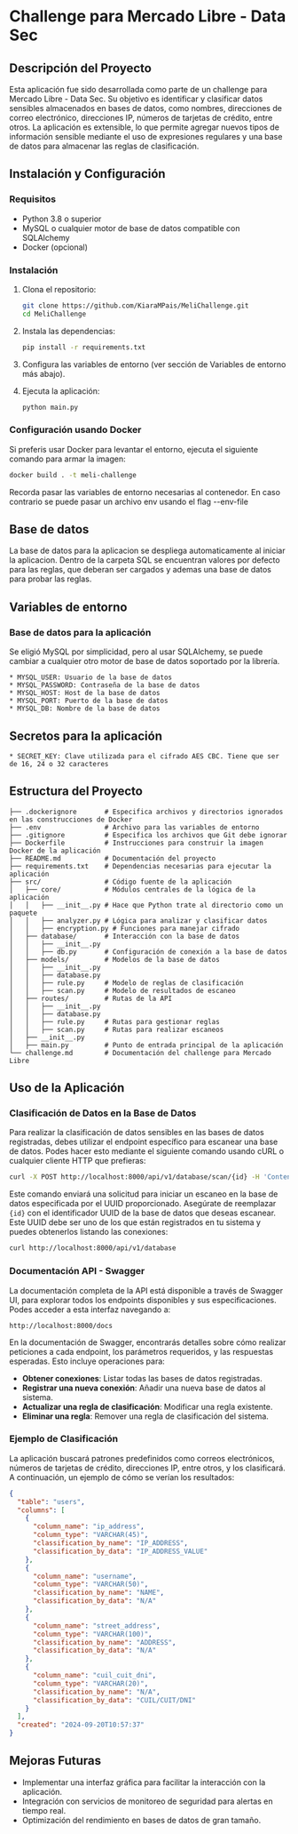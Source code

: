 # Challenge para Mercado Libre - Data Sec

## Descripción del Proyecto

Esta aplicación fue sido desarrollada como parte de un challenge para Mercado Libre - Data Sec. Su objetivo es identificar y clasificar datos sensibles almacenados en bases de datos, como nombres, direcciones de correo electrónico, direcciones IP, números de tarjetas de crédito, entre otros. La aplicación es extensible, lo que permite agregar nuevos tipos de información sensible mediante el uso de expresiones regulares y una base de datos para almacenar las reglas de clasificación.

## Instalación y Configuración

### Requisitos

- Python 3.8 o superior
- MySQL o cualquier motor de base de datos compatible con SQLAlchemy
- Docker (opcional)

### Instalación

1. Clona el repositorio:
   ```bash
   git clone https://github.com/KiaraMPais/MeliChallenge.git
   cd MeliChallenge
   ```

2. Instala las dependencias:
   ```bash
   pip install -r requirements.txt
   ```

3. Configura las variables de entorno (ver sección de Variables de entorno más abajo).

4. Ejecuta la aplicación:
   ```bash
   python main.py
   ```

### Configuración usando Docker

Si preferis usar Docker para levantar el entorno, ejecuta el siguiente comando para armar la imagen:

```bash
docker build . -t meli-challenge
```

Recorda pasar las variables de entorno necesarias al contenedor.
En caso contrario se puede pasar un archivo env usando el flag --env-file 


## Base de datos
La base de datos para la aplicacion se despliega automaticamente al iniciar la aplicacion.
Dentro de la carpeta SQL se encuentran valores por defecto para las reglas, que deberan ser cargados y ademas una base de datos para probar las reglas.

## Variables de entorno

### Base de datos para la aplicación
Se eligió MySQL por simplicidad, pero al usar SQLAlchemy, se puede cambiar a cualquier otro motor de base de datos soportado por la librería.

```
* MYSQL_USER: Usuario de la base de datos
* MYSQL_PASSWORD: Contraseña de la base de datos
* MYSQL_HOST: Host de la base de datos
* MYSQL_PORT: Puerto de la base de datos
* MYSQL_DB: Nombre de la base de datos
```

## Secretos para la aplicación
```
* SECRET_KEY: Clave utilizada para el cifrado AES CBC. Tiene que ser de 16, 24 o 32 caracteres
```

## Estructura del Proyecto

```plaintext
├── .dockerignore       # Especifica archivos y directorios ignorados en las construcciones de Docker
├── .env                # Archivo para las variables de entorno
├── .gitignore          # Especifica los archivos que Git debe ignorar
├── Dockerfile          # Instrucciones para construir la imagen Docker de la aplicación
├── README.md           # Documentación del proyecto
├── requirements.txt    # Dependencias necesarias para ejecutar la aplicación
├── src/                # Código fuente de la aplicación
│   ├── core/           # Módulos centrales de la lógica de la aplicación
│   │   ├── __init__.py # Hace que Python trate al directorio como un paquete
│   │   ├── analyzer.py # Lógica para analizar y clasificar datos
│   │   ├── encryption.py # Funciones para manejar cifrado
│   ├── database/       # Interacción con la base de datos
│   │   ├── __init__.py 
│   │   ├── db.py       # Configuración de conexión a la base de datos
│   ├── models/         # Modelos de la base de datos
│   │   ├── __init__.py 
│   │   ├── database.py 
│   │   ├── rule.py     # Modelo de reglas de clasificación
│   │   ├── scan.py     # Modelo de resultados de escaneo
│   ├── routes/         # Rutas de la API
│   │   ├── __init__.py 
│   │   ├── database.py 
│   │   ├── rule.py     # Rutas para gestionar reglas
│   │   ├── scan.py     # Rutas para realizar escaneos
│   ├── __init__.py 
│   ├── main.py         # Punto de entrada principal de la aplicación
└── challenge.md        # Documentación del challenge para Mercado Libre
```


## Uso de la Aplicación
### Clasificación de Datos en la Base de Datos

Para realizar la clasificación de datos sensibles en las bases de datos registradas, debes utilizar el endpoint específico para escanear una base de datos. Podes hacer esto mediante el siguiente comando usando cURL o cualquier cliente HTTP que prefieras:

```bash
curl -X POST http://localhost:8000/api/v1/database/scan/{id} -H 'Content-Type: application/json' -d '{"id": "uuid-del-database"}'
```

Este comando enviará una solicitud para iniciar un escaneo en la base de datos especificada por el UUID proporcionado. Asegúrate de reemplazar `{id}` con el identificador UUID de la base de datos que deseas escanear. Este UUID debe ser uno de los que están registrados en tu sistema y puedes obtenerlos listando las conexiones:

```bash
curl http://localhost:8000/api/v1/database
```

### Documentación API - Swagger

La documentación completa de la API está disponible a través de Swagger UI, para explorar todos los endpoints disponibles y sus especificaciones. Podes acceder a esta interfaz navegando a:

```
http://localhost:8000/docs
```

En la documentación de Swagger, encontrarás detalles sobre cómo realizar peticiones a cada endpoint, los parámetros requeridos, y las respuestas esperadas. Esto incluye operaciones para:

- **Obtener conexiones**: Listar todas las bases de datos registradas.
- **Registrar una nueva conexión**: Añadir una nueva base de datos al sistema.
- **Actualizar una regla de clasificación**: Modificar una regla existente.
- **Eliminar una regla**: Remover una regla de clasificación del sistema.


### Ejemplo de Clasificación

La aplicación buscará patrones predefinidos como correos electrónicos, números de tarjetas de crédito, direcciones IP, entre otros, y los clasificará. A continuación, un ejemplo de cómo se verían los resultados:

```json
{
  "table": "users",
  "columns": [
    {
      "column_name": "ip_address",
      "column_type": "VARCHAR(45)",
      "classification_by_name": "IP_ADDRESS",
      "classification_by_data": "IP_ADDRESS_VALUE"
    },
    {
      "column_name": "username",
      "column_type": "VARCHAR(50)",
      "classification_by_name": "NAME",
      "classification_by_data": "N/A"
    },
    {
      "column_name": "street_address",
      "column_type": "VARCHAR(100)",
      "classification_by_name": "ADDRESS",
      "classification_by_data": "N/A"
    },
    {
      "column_name": "cuil_cuit_dni",
      "column_type": "VARCHAR(20)",
      "classification_by_name": "N/A",
      "classification_by_data": "CUIL/CUIT/DNI"
    }
  ],
  "created": "2024-09-20T10:57:37"
}
```

## Mejoras Futuras

- Implementar una interfaz gráfica para facilitar la interacción con la aplicación.
- Integración con servicios de monitoreo de seguridad para alertas en tiempo real.
- Optimización del rendimiento en bases de datos de gran tamaño.
